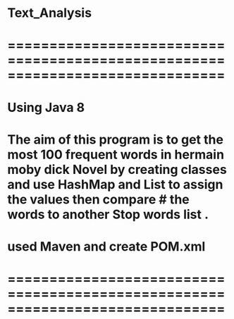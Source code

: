 # Text_Analysis

# ==============================================================================
# 
#  Using Java 8
#
# The aim of this program is to get the most 100 frequent words in hermain moby dick Novel by creating classes and use HashMap and List to assign the values then compare # the words to another Stop words list .
#  used Maven and create POM.xml
# ==============================================================================
